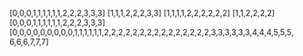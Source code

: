 
[0,0,0,1,1,1,1,1,1,2,2,2,3,3,3]
[1,1,1,2,2,2,3,3]
[1,1,1,1,2,2,2,2,2,2]
[1,1,2,2,2,2]
[0,0,0,1,1,1,1,1,1,2,2,2,3,3,3]
[0,0,0,0,0,0,0,0,0,1,1,1,1,1,1,2,2,2,2,2,2,2,2,2,2,2,2,2,2,2,3,3,3,3,3,3,4,4,4,5,5,5,6,6,6,7,7,7]